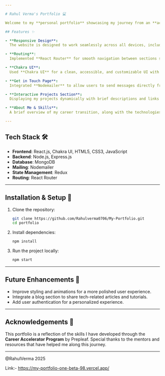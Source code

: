 ```yaml
---

# Rahul Verma's Portfolio 💻

Welcome to my **personal portfolio** showcasing my journey from an **accountant** to an aspiring **full-stack web developer**. This portfolio demonstrates the skills and technologies I’ve learned during my transition into tech, including **MERN stack** and other modern web development tools.

## Features ✨

- **Responsive Design**:  
  The website is designed to work seamlessly across all devices, including desktop, tablet, and mobile.

- **Routing**:  
  Implemented **React Router** for smooth navigation between sections such as About Me, Projects, and Contact.

- **Chakra UI**:  
  Used **Chakra UI** for a clean, accessible, and customizable UI with responsive design features.

- **Get in Touch Page**:  
  Integrated **Nodemailer** to allow users to send messages directly from the contact page.

- **Interactive Projects Section**:  
  Displaying my projects dynamically with brief descriptions and links to the live projects and GitHub repositories.

- **About Me & Skills**:  
  A brief overview of my career transition, along with the technologies I’ve learned (React, Node.js, Express, MongoDB, Redux, and more).

---
```


## Tech Stack 🛠️

- **Frontend**: React.js, Chakra UI, HTML5, CSS3, JavaScript
- **Backend**: Node.js, Express.js
- **Database**: MongoDB
- **Mailing**: Nodemailer
- **State Management**: Redux
- **Routing**: React Router

---

## Installation & Setup 🚀

1. Clone the repository:  
   ```bash  
   git clone https://github.com/Rahulverma0706/My-Portfolio.git
   cd portfolio  
   ```  
2. Install dependencies:  
   ```bash  
   npm install  
   ```  
3. Run the project locally:  
   ```bash  
   npm start  
   ```  

---

## Future Enhancements 🔮

- Improve styling and animations for a more polished user experience.
- Integrate a blog section to share tech-related articles and tutorials.
- Add user authentication for a personalized experience.

---

## Acknowledgements 🙏

This portfolio is a reflection of the skills I have developed through the **Career Accelerator Program** by Prepleaf. Special thanks to the mentors and resources that have helped me along this journey.

---

@RahulVerma 2025

Link:- https://my-portfolio-one-beta-98.vercel.app/
